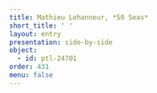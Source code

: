 ```yaml
---
title: Mathieu Lehanneur, *50 Seas*
short_title: ' '
layout: entry
presentation: side-by-side
object:
  - id: ptl-24701
order: 431
menu: false
---
```

